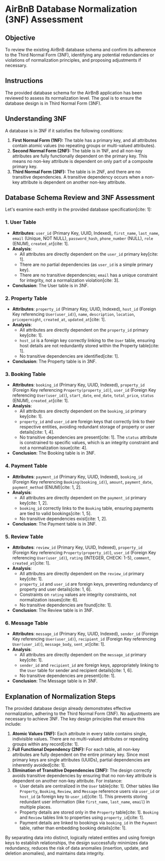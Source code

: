 # AirBnB Database Normalization (3NF) Assessment

## Objective
To review the existing AirBnB database schema and confirm its adherence to the Third Normal Form (3NF), identifying any potential redundancies or violations of normalization principles, and proposing adjustments if necessary.

## Instructions
The provided database schema for the AirBnB application has been reviewed to assess its normalization level. The goal is to ensure the database design is in Third Normal Form (3NF).

## Understanding 3NF

A database is in 3NF if it satisfies the following conditions:
1.  **First Normal Form (1NF):** The table has a primary key, and all attributes contain atomic values (no repeating groups or multi-valued attributes).
2.  **Second Normal Form (2NF):** The table is in 1NF, and all non-key attributes are fully functionally dependent on the primary key. This means no non-key attribute is dependent on only part of a composite primary key.
3.  **Third Normal Form (3NF):** The table is in 2NF, and there are no transitive dependencies. A transitive dependency occurs when a non-key attribute is dependent on another non-key attribute.

## Database Schema Review and 3NF Assessment

Let's examine each entity in the provided database specification[cite: 1]:

### 1. User Table
* **Attributes**: `user_id` (Primary Key, UUID, Indexed), `first_name`, `last_name`, `email` (Unique, NOT NULL), `password_hash`, `phone_number` (NULL), `role` (ENUM), `created_at`[cite: 1].
* **Analysis**:
    * All attributes are directly dependent on the `user_id` primary key[cite: 1].
    * There are no partial dependencies (as `user_id` is a simple primary key).
    * There are no transitive dependencies; `email` has a unique constraint for integrity, not a normalization violation[cite: 3].
* **Conclusion**: The User table is in 3NF.

### 2. Property Table
* **Attributes**: `property_id` (Primary Key, UUID, Indexed), `host_id` (Foreign Key referencing `User(user_id)`), `name`, `description`, `location`, `pricepernight`, `created_at`, `updated_at`[cite: 1].
* **Analysis**:
    * All attributes are directly dependent on the `property_id` primary key[cite: 1].
    * `host_id` is a foreign key correctly linking to the `User` table, ensuring host details are not redundantly stored within the Property table[cite: 1].
    * No transitive dependencies are identified[cite: 1].
* **Conclusion**: The Property table is in 3NF.

### 3. Booking Table
* **Attributes**: `booking_id` (Primary Key, UUID, Indexed), `property_id` (Foreign Key referencing `Property(property_id)`), `user_id` (Foreign Key referencing `User(user_id)`), `start_date`, `end_date`, `total_price`, `status` (ENUM), `created_at`[cite: 1].
* **Analysis**:
    * All attributes are directly dependent on the `booking_id` primary key[cite: 1].
    * `property_id` and `user_id` are foreign keys that correctly link to their respective entities, avoiding redundant storage of property or user details[cite: 1, 4].
    * No transitive dependencies are present[cite: 1]. The `status` attribute is constrained to specific values, which is an integrity constraint and not a normalization issue[cite: 4].
* **Conclusion**: The Booking table is in 3NF.

### 4. Payment Table
* **Attributes**: `payment_id` (Primary Key, UUID, Indexed), `booking_id` (Foreign Key referencing `Booking(booking_id)`), `amount`, `payment_date`, `payment_method` (ENUM)[cite: 1, 2].
* **Analysis**:
    * All attributes are directly dependent on the `payment_id` primary key[cite: 1, 2].
    * `booking_id` correctly links to the `Booking` table, ensuring payments are tied to valid bookings[cite: 1, 5].
    * No transitive dependencies exist[cite: 1, 2].
* **Conclusion**: The Payment table is in 3NF.

### 5. Review Table
* **Attributes**: `review_id` (Primary Key, UUID, Indexed), `property_id` (Foreign Key referencing `Property(property_id)`), `user_id` (Foreign Key referencing `User(user_id)`), `rating` (INTEGER, CHECK: 1-5), `comment`, `created_at`[cite: 1].
* **Analysis**:
    * All attributes are directly dependent on the `review_id` primary key[cite: 1].
    * `property_id` and `user_id` are foreign keys, preventing redundancy of property and user details[cite: 1, 6].
    * Constraints on `rating` values are integrity constraints, not normalization issues[cite: 6].
    * No transitive dependencies are found[cite: 1].
* **Conclusion**: The Review table is in 3NF.

### 6. Message Table
* **Attributes**: `message_id` (Primary Key, UUID, Indexed), `sender_id` (Foreign Key referencing `User(user_id)`), `recipient_id` (Foreign Key referencing `User(user_id)`), `message_body`, `sent_at`[cite: 1].
* **Analysis**:
    * All attributes are directly dependent on the `message_id` primary key[cite: 1].
    * `sender_id` and `recipient_id` are foreign keys, appropriately linking to the `User` table for sender and recipient details[cite: 1, 6].
    * No transitive dependencies are present[cite: 1].
* **Conclusion**: The Message table is in 3NF.

## Explanation of Normalization Steps

The provided database design already demonstrates effective normalization, adhering to the Third Normal Form (3NF). No adjustments are necessary to achieve 3NF. The key design principles that ensure this include:

1.  **Atomic Values (1NF):** Each attribute in every table contains single, indivisible values. There are no multi-valued attributes or repeating groups within any record[cite: 1].
2.  **Full Functional Dependency (2NF):** For each table, all non-key attributes are fully dependent on the entire primary key. Since most primary keys are single attributes (UUIDs), partial dependencies are inherently avoided[cite: 1].
3.  **Elimination of Transitive Dependencies (3NF):** The design correctly avoids transitive dependencies by ensuring that no non-key attribute is dependent on another non-key attribute. For instance:
    * User details are centralized in the `User` table[cite: 1]. Other tables like `Property`, `Booking`, `Review`, and `Message` reference users via `user_id` or `host_id` (a foreign key to `user_id`)[cite: 1]. This prevents storing redundant user information (like `first_name`, `last_name`, `email`) in multiple places.
    * Property details are stored only in the `Property` table[cite: 1]. `Booking` and `Review` tables link to properties using `property_id`[cite: 1].
    * Payment details are linked to bookings via `booking_id` in the `Payment` table, rather than embedding booking details[cite: 1].

By separating data into distinct, logically related entities and using foreign keys to establish relationships, the design successfully minimizes data redundancy, reduces the risk of data anomalies (insertion, update, and deletion anomalies), and maintains data integrity.
